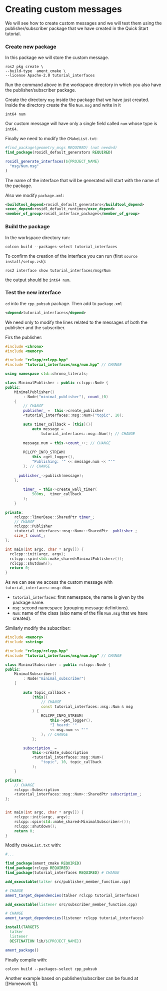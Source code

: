 # Creating custom messages

We will see how to create custom messages and we will test them using the publisher/subscriber package that we have created in the Quick Start tutorial.

### Create new package

In this package we will store the custom message. 

```shell
ros2 pkg create \
--build-type  ament_cmake \
--license Apache-2.0 tutorial_interfaces
``` 

Run the command above in the workspace directory in which you also have the publisher/subscriber package.

Create the directory `msg` inside the package that we have just created. Inside the directory create the file `Num.msg` and write in it

```
int64 num
```

Our custom message will have only a single field called `num` whose type is `int64`.

Finally we need to modify the `CMakeList.txt`:

```cmake
#find_package(geometry_msgs REQUIRED) (not needed)
find_package(rosidl_default_generators REQUIRED)

rosidl_generate_interfaces(${PROJECT_NAME}
  "msg/Num.msg"
)
```

The name of the interface that will be generated will start with the name of the package.

Also we modify `package.xml`:

```xml
<buildtool_depend>rosidl_default_generators</buildtool_depend>
<exec_depend>rosidl_default_runtime</exec_depend>
<member_of_group>rosidl_interface_packages</member_of_group>
```

### Build the package

In the workspace directory run:

```shell
colcon build --packages-select tutorial_interfaces
```

To confirm the creation of the interface you can run (first `source install/setup.zsh`):

```shell
ros2 interface show tutorial_interfaces/msg/Num
```

the output should be `int64 num`.

### Test the new interface

`cd` into the `cpp_pubsub` package.  Then add to `package.xml`

```xml
<depend>tutorial_interfaces</depend>
```

We need only to modify the lines related to the messages of both the publisher and the subscriber.

Firs the publisher:

```cpp
#include <chrono>
#include <memory>

#include "rclcpp/rclcpp.hpp"
#include "tutorial_interfaces/msg/num.hpp" // CHANGE

using namespace std::chrono_literals;

class MinimalPublisher : public rclcpp::Node {
public:
	MinimalPublisher()
		: Node("minimal_publisher"), count_(0)
	{
		// CHANGE
		publisher_ =  this->create_publisher 
		<tutorial_interfaces::msg::Num>("topic", 10); 

		auto timer_callback = [this](){
		    auto message = 
			    tutorial_interfaces::msg::Num(); // CHANGE
				
	    message.num = this->count_++; // CHANGE
		
	    RCLCPP_INFO_STREAM(
		    this->get_logger(), 
		    "Publishing: '" << message.num << "'"
	    ); // CHANGE
		
      publisher_->publish(message);
    };
	
	    timer_ = this->create_wall_timer(
		    500ms,  timer_callback
		);
	}

private:
	rclcpp::TimerBase::SharedPtr timer_;
	// CHANGE
	rclcpp::Publisher 
	<tutorial_interfaces::msg::Num>::SharedPtr  publisher_; 
	size_t count_;
};

int main(int argc, char * argv[]) {
  rclcpp::init(argc, argv);
  rclcpp::spin(std::make_shared<MinimalPublisher>());
  rclcpp::shutdown();
  return 0;
}
```

As we can see we access the custom message with `tutorial_interfaces::msg::Num`:

- `tutorial_interfaces`: first namespace, the name is given by the package name.
- `msg`: second namespace (grouping message definitions).
- `Num`: name of the class (also name of the file `Num.msg` that we have created).

Similarly modify the subscriber:

```cpp
#include <memory>
#include <string>

#include "rclcpp/rclcpp.hpp"
#include "tutorial_interfaces/msg/num.hpp" // CHANGE

class MinimalSubscriber : public rclcpp::Node {
public:
    MinimalSubscriber()
        : Node("minimal_subscriber")
    {
        
        auto topic_callback = 
            [this](
				// CHANGE
	            const tutorial_interfaces::msg::Num & msg
	        ) { 
				RCLCPP_INFO_STREAM(
					this->get_logger(), 
					"I heard: '" 
					<< msg.num << "'"
				); // CHANGE
		    };

        subscription_ =
            this->create_subscription
            <tutorial_interfaces::msg::Num>(
                "topic", 10, topic_callback
            );
    }

private:
	// CHANGE
    rclcpp::Subscription
    <tutorial_interfaces::msg::Num>::SharedPtr subscription_;
};


int main(int argc, char * argv[]) {
    rclcpp::init(argc, argv);
    rclcpp::spin(std::make_shared<MinimalSubscriber>());
    rclcpp::shutdown();
    return 0;
}
```

Modify `CMakeList.txt` with:

```cmake
#...

find_package(ament_cmake REQUIRED)
find_package(rclcpp REQUIRED)
find_package(tutorial_interfaces REQUIRED) # CHANGE

add_executable(talker src/publisher_member_function.cpp)

# CHANGE
ament_target_dependencies(talker rclcpp tutorial_interfaces)   

add_executable(listener src/subscriber_member_function.cpp)

# CHANGE
ament_target_dependencies(listener rclcpp tutorial_interfaces) 

install(TARGETS
  talker
  listener
  DESTINATION lib/${PROJECT_NAME})

ament_package()

```

Finally compile with:

 ```shell
 colcon build --packages-select cpp_pubsub
 ```

Another example based on publisher/subscriber can be found at [[Homework 1]].